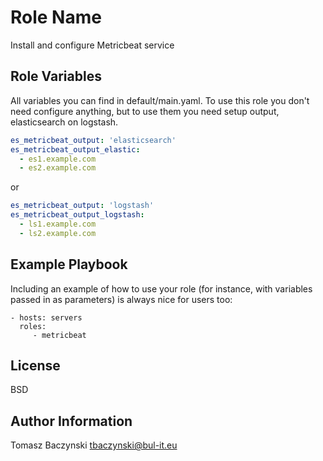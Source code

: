 Role Name
=========

Install and configure Metricbeat service


Role Variables
--------------

All variables you can find in default/main.yaml. To use this role you don't need configure anything, but to use them you need setup output, elasticsearch on logstash.
```yaml
es_metricbeat_output: 'elasticsearch'
es_metricbeat_output_elastic:
  - es1.example.com
  - es2.example.com
```
or
```yaml
es_metricbeat_output: 'logstash'
es_metricbeat_output_logstash:
  - ls1.example.com
  - ls2.example.com
```

Example Playbook
----------------

Including an example of how to use your role (for instance, with variables passed in as parameters) is always nice for users too:

    - hosts: servers
      roles:
         - metricbeat

License
-------

BSD

Author Information
------------------

Tomasz Baczynski <tbaczynski@bul-it.eu>
